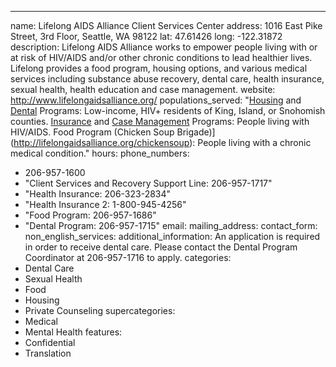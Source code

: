 ---
name: Lifelong AIDS Alliance Client Services Center
address: 1016 East Pike Street, 3rd Floor, Seattle, WA 98122
lat: 47.61426
long: -122.31872
description: Lifelong AIDS Alliance works to empower people living with or at risk of HIV/AIDS and/or other chronic conditions to lead healthier lives. Lifelong provides a food program, housing options, and various medical services including substance abuse recovery, dental care, health insurance, sexual health, health education and case management.
website: http://www.lifelongaidsalliance.org/
populations_served: "[Housing](http://lifelongaidsalliance.org/services/housing) and [Dental](http://lifelongaidsalliance.org/services/lifelong-dental-program) Programs: Low-income, HIV+ residents of King, Island, or Snohomish counties. [Insurance](http://lifelongaidsalliance.org/services/health-insurance-continuation) and [Case Management](http://lifelongaidsalliance.org/case-management) Programs: People living with HIV/AIDS. Food Program (Chicken Soup Brigade)](http://lifelongaidsalliance.org/chickensoup): People living with a chronic medical condition."
hours:
phone_numbers:
  - 206-957-1600
  - "Client Services and Recovery Support Line: 206-957-1717"
  - "Health Insurance: 206-323-2834"
  - "Health Insurance 2: 1-800-945-4256"
  - "Food Program: 206-957-1686"
  - "Dental Program: 206-957-1715"
email:
mailing_address:
contact_form:
non_english_services:
additional_information: An application is required in order to receive dental care. Please contact the Dental Program Coordinator at 206-957-1716 to apply.
categories:
  - Dental Care
  - Sexual Health
  - Food
  - Housing
  - Private Counseling
supercategories:
  - Medical
  - Mental Health
features:
  - Confidential
  - Translation
  